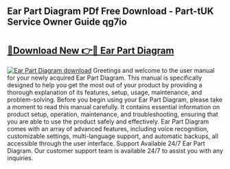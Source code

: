 ## Ear Part Diagram PDf Free Download - Part-tUK Service Owner Guide qg7io

# <h2><a href="http://dfnzzpk.blite.top/?on=Ear+Part+Diagram">🔗Download New 👉🔴 Ear Part Diagram</a></h2>

[![Ear Part Diagram download](https://i.imgur.com/lujVjoI.png)](http://dfnzzpk.blite.top/?on=Ear+Part+Diagram)
Greetings and welcome to the user manual for your newly acquired Ear Part Diagram. This manual is specifically designed to help you get the most out of your product by providing a thorough explanation of its features, setup, usage, maintenance, and problem-solving. Before you begin using your Ear Part Diagram, please take a moment to read this manual carefully. It contains essential information on product setup, operation, maintenance, and troubleshooting, ensuring that you are able to use the product safely and effectively. Ear Part Diagram comes with an array of advanced features, including voice recognition, customizable settings, multi-language support, and automatic backups, all accessible through the user interface. Support Available 24/7 Ear Part Diagram. Our customer support team is available 24/7 to assist you with any inquiries.
